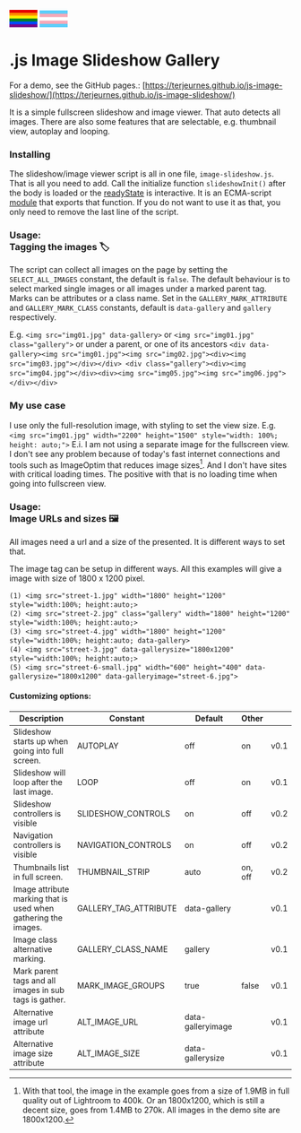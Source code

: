 <picture><img src="webpage/gay_pride_flag.svg" width="50"></picture> <picture><img src="webpage/transgender_pride_flag.svg" width="50"></picture>
# .js Image Slideshow Gallery 

For a demo, see the GitHub pages.: [https://terjeurnes.github.io/js-image-slideshow/](https://terjeurnes.github.io/js-image-slideshow/)

It is a simple fullscreen slideshow and image viewer. That auto detects all images. There are also some features that are selectable, e.g. thumbnail view, autoplay and looping.

### Installing

The slideshow/image viewer  script is all in one file, `image-slideshow.js`. That is all you need to add. Call the initialize function `slideshowInit()` after the body is loaded or the [readyState](https://developer.mozilla.org/en-US/docs/Web/API/Document/readyState) is interactive. It is an ECMA-script [module](https://developer.mozilla.org/en-US/docs/Web/JavaScript/Guide/Modules) that exports that function. If you do not want to use it as that, you only need to remove the last line of the script.

### Usage: <br> Tagging the images 🏷️

The script can collect all images on the page by setting the `SELECT_ALL_IMAGES` constant, the default is `false`. The default behaviour is to select marked single images or all images under a marked parent tag. Marks can be attributes or a class name. Set in the `GALLERY_MARK_ATTRIBUTE` and `GALLERY_MARK_CLASS` constants, default is `data-gallery` and `gallery` respectively.

E.g. `<img src="img01.jpg" data-gallery>` or `<img src="img01.jpg" class="gallery">` or under a parent, or one of its ancestors `<div data-gallery><img src="img01.jpg"><img src="img02.jpg"><div><img src="img03.jpg"></div></div> <div class="gallery"><div><img src="img04.jpg"></div><div><img src="img05.jpg"><img src="img06.jpg"></div></div>` 

### My use case

I use only the full-resolution image, with styling to set the view size. E.g. `<img src="img01.jpg" width="2200" height="1500" style="width: 100%; height: auto;">` 
E.i. I am not using a separate image for the fullscreen view. I don't see any problem because of today's fast internet connections and tools such as ImageOptim that reduces image sizes[^1]. And I don't have sites with critical loading times. The positive with that is no loading time when going into fullscreen view.

### Usage: <br> Image URLs and sizes 🖼️  

All images need a url and a size of the presented. It is different ways to set that.

The image tag can be setup in different ways. All this examples will give a image with size of 1800 x 1200 pixel.
```
(1) <img src="street-1.jpg" width="1800" height="1200" style="width:100%; height:auto;>
(2) <img src="street-2.jpg" class="gallery" width="1800" height="1200" style="width:100%; height:auto;>
(3) <img src="street-4.jpg" width="1800" height="1200" style="width:100%; height:auto; data-gallery>
(4) <img src="street-3.jpg" data-gallerysize="1800x1200" style="width:100%; height:auto;>
(5) <img src="street-6-small.jpg" width="600" height="400" data-gallerysize="1800x1200" data-galleryimage="street-6.jpg">
```



#### Customizing options:
| Description | Constant | Default | Other | |
|-------------|----------|---------|--------|-|
| Slideshow starts up when going into full screen. | AUTOPLAY | off | on | v0.1 |
| Slideshow will loop after the last image. | LOOP | off | on | v0.1 |
| Slideshow controllers is visible | SLIDESHOW_CONTROLS | on | off | v0.2 |
| Navigation controllers is visible | NAVIGATION_CONTROLS | on | off | v0.2 |
| Thumbnails list in full screen. | THUMBNAIL_STRIP | auto | on, off | v0.2 |
| Image attribute marking that is used when gathering the images. | GALLERY_TAG_ATTRIBUTE | data-gallery | | v0.1 |
| Image class alternative marking. | GALLERY_CLASS_NAME | gallery | | v0.1 |
| Mark parent tags and all images in sub tags is gather.| MARK_IMAGE_GROUPS | true | false | v0.1 |
| Alternative image url attribute | ALT_IMAGE_URL | data-galleryimage | | v0.1 |
| Alternative image size attribute | ALT_IMAGE_SIZE | data-gallerysize | | v0.1 |


[^1]: With that tool, the image in the example goes from a size of 1.9MB in full quality out of Lightroom to 400k. Or an 1800x1200, which is still a decent size,  goes from 1.4MB to 270k. All images in the demo site are 1800x1200.


